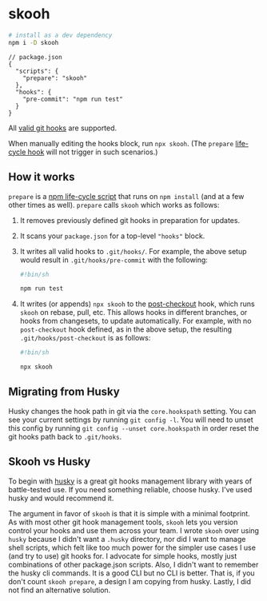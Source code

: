 # skooh

```sh
# install as a dev dependency
npm i -D skooh
```

```jsonc
// package.json
{
  "scripts": {
    "prepare": "skooh"
  },
  "hooks": {
    "pre-commit": "npm run test"
  }
}
```

All [valid git hooks](https://git-scm.com/docs/githooks#_hooks) are supported.

When manually editing the hooks block, run `npx skooh`. (The `prepare` [life-cycle hook][1] will not trigger in such scenarios.)

[1]: https://docs.npmjs.com/cli/v8/using-npm/scripts#life-cycle-scripts

## How it works

`prepare` is a [npm life-cycle script][1] that runs on `npm install` (and at a few other times as well). `prepare` calls `skooh` which works as follows:

1. It removes previously defined git hooks in preparation for updates.
1. It scans your `package.json` for a top-level `"hooks"` block.
1. It writes all valid hooks to `.git/hooks/`. For example, the above setup would result in `.git/hooks/pre-commit` with the following:

   ```sh
   #!bin/sh

   npm run test

   ```

1. It writes (or appends) `npx skooh` to the [post-checkout](https://git-scm.com/docs/githooks#_post_checkout) hook, which runs `skooh` on rebase, pull, etc. This allows hooks in different branches, or hooks from changesets, to update automatically. For example, with no `post-checkout` hook defined, as in the above setup, the resulting `.git/hooks/post-checkout` is as follows:

   ```sh
   #!bin/sh

   npx skooh

   ```

## Migrating from Husky

Husky changes the hook path in git via the `core.hookspath` setting. You can see your current settings by running `git config -l`. You will need to unset this config by running `git config --unset core.hookspath` in order reset the git hooks path back to `.git/hooks`.

## Skooh vs Husky

To begin with [husky](https://github.com/typicode/husky) is a great git hooks management library with years of battle-tested use. If you need something reliable, choose husky. I've used husky and would recommend it.

The argument in favor of `skooh` is that it is simple with a minimal footprint. As with most other git hook management tools, `skooh` lets you version control your hooks and use them across your team. I wrote `skooh` over using `husky` because I didn't want a `.husky` directory, nor did I want to manage shell scripts, which felt like too much power for the simpler use cases I use (and try to use) git hooks for. I advocate for simple hooks, mostly just combinations of other package.json scripts. Also, I didn't want to remember the husky cli commands. It is a good CLI but no CLI is better. That is, if you don't count `skooh prepare`, a design I am copying from husky. Lastly, I did not find an alternative solution.
